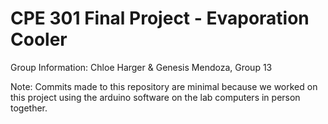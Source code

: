 # CPE 301 Final Project - Evaporation Cooler

Group Information: Chloe Harger & Genesis Mendoza, Group 13

Note: Commits made to this repository are minimal because we worked 
on this project using the arduino software on the lab computers in person 
together. 
